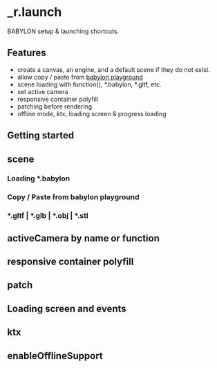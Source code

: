 # _r.launch
BABYLON setup & launching shortcuts.

## Features
* create a canvas, an engine, and a default scene if they do not exist.
* allow copy / paste from [babylon playground ](https://www.babylonjs-playground.com/)
* scene loading with function(), *.babylon, *.gltf, etc.
* set active camera 
* responsive container polyfill
* patching before rendering
* offline mode, ktx, loading screen & progress loading

## Getting started

## scene

### Loading *.babylon

### Copy / Paste from babylon playground

### *.gltf | *.glb | *.obj | *.stl

## activeCamera by name or function

## responsive container polyfill

## patch

## Loading screen and events

## ktx

## enableOfflineSupport


